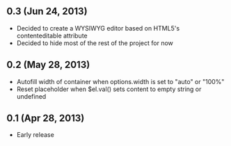 0.3 (Jun 24, 2013)
--------------------
* Decided to create a WYSIWYG editor based on HTML5's contenteditable attribute
* Decided to hide most of the rest of the project for now

0.2 (May 28, 2013)
--------------------
* Autofill width of container when options.width is set to "auto" or "100%"
* Reset placeholder when $el.val() sets content to empty string or undefined

0.1 (Apr 28, 2013)
--------------------
* Early release